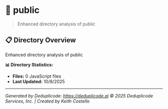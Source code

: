 # 📁 public

> Enhanced directory analysis of public

## 📋 Directory Overview

Enhanced directory analysis of public

**📊 Directory Statistics:**
- **Files:** 0 JavaScript files
- **Last Updated:** 10/8/2025

---

*Generated by Deduplicode: https://deduplicode.ai*
*© 2025 Deduplicode Services, Inc. | Created by Keith Costello*
